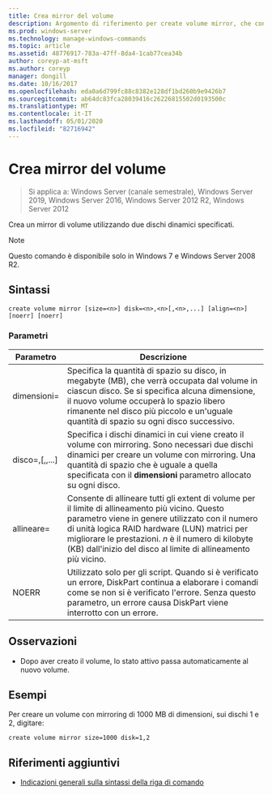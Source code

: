 ```yaml
---
title: Crea mirror del volume
description: Argomento di riferimento per create volume mirror, che consente di creare un mirror del volume usando i due dischi dinamici specificati.
ms.prod: windows-server
ms.technology: manage-windows-commands
ms.topic: article
ms.assetid: 48776917-783a-47ff-8da4-1cab77cea34b
author: coreyp-at-msft
ms.author: coreyp
manager: dongill
ms.date: 10/16/2017
ms.openlocfilehash: eda0a6d799fc88c8382e128df1bd260b9e9426b7
ms.sourcegitcommit: ab64dc83fca28039416c26226815502d0193500c
ms.translationtype: MT
ms.contentlocale: it-IT
ms.lasthandoff: 05/01/2020
ms.locfileid: "82716942"
---
```

# <a name="create-volume-mirror"></a>Crea mirror del volume

> Si applica a: Windows Server (canale semestrale), Windows Server 2019, Windows Server 2016, Windows Server 2012 R2, Windows Server 2012

Crea un mirror di volume utilizzando due dischi dinamici specificati.  
  
> [!NOTE]  
> Questo comando è disponibile solo in Windows 7 e Windows Server 2008 R2.

## <a name="syntax"></a>Sintassi  
  
```  
create volume mirror [size=<n>] disk=<n>,<n>[,<n>,...] [align=<n>] [noerr] [noerr]  
```  
  
### <a name="parameters"></a>Parametri  
  
|         Parametro         |                                                                                                                                     Descrizione                                                                                                                                     |
|---------------------------|-------------------------------------------------------------------------------------------------------------------------------------------------------------------------------------------------------------------------------------------------------------------------------------|
|         dimensioni\=<n>         |                 Specifica la quantità di spazio su disco, in megabyte \(MB\), che verrà occupata dal volume in ciascun disco. Se si specifica alcuna dimensione, il nuovo volume occuperà lo spazio libero rimanente nel disco più piccolo e un'uguale quantità di spazio su ogni disco successivo.                 |
| disco\=<n><n>,\[,<n>,...\] |                       Specifica i dischi dinamici in cui viene creato il volume con mirroring. Sono necessari due dischi dinamici per creare un volume con mirroring. Una quantità di spazio che è uguale a quella specificata con il **dimensioni** parametro allocato su ogni disco.                        |
|        allineare\=<n>         | Consente di allineare tutti gli extent di volume per il limite di allineamento più vicino. Questo parametro viene in genere utilizzato con il numero di unità logica RAID hardware \(LUN\) matrici per migliorare le prestazioni. *n* è il numero di kilobyte \(KB\) dall'inizio del disco al limite di allineamento più vicino. |
|           NOERR           |                                        Utilizzato solo per gli script. Quando si è verificato un errore, DiskPart continua a elaborare i comandi come se non si è verificato l'errore. Senza questo parametro, un errore causa DiskPart viene interrotto con un errore.                                         |
  
## <a name="remarks"></a>Osservazioni  
  
-   Dopo aver creato il volume, lo stato attivo passa automaticamente al nuovo volume.  
  
## <a name="examples"></a>Esempi  
Per creare un volume con mirroring di 1000 MB di dimensioni, sui dischi 1 e 2, digitare:  
  
```  
create volume mirror size=1000 disk=1,2  
```  
  
## <a name="additional-references"></a>Riferimenti aggiuntivi  
- [Indicazioni generali sulla sintassi della riga di comando](command-line-syntax-key.md)  
  

  

